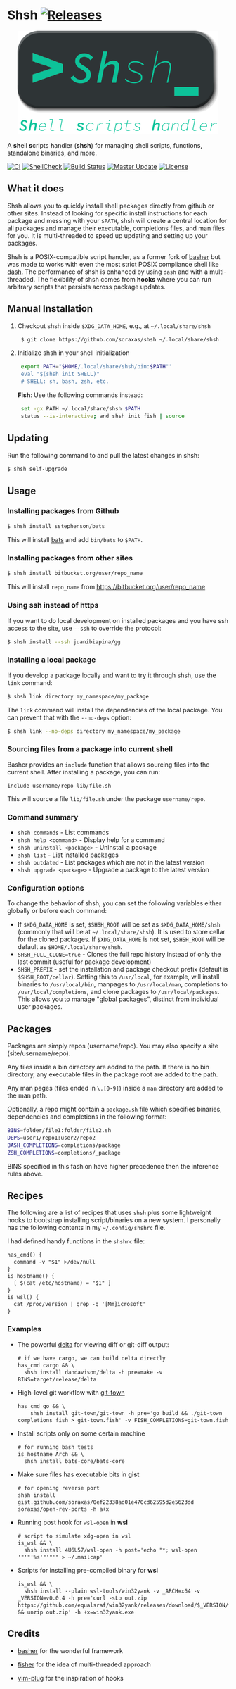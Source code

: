 # Shsh [![Releases](https://img.shields.io/github/release/soraxas/shsh.svg?label=&color=0366d6)](https://github.com/soraxas/shsh/releases/latest)

<p align="center">
   <img src="docs/images/shsh-logo.png">
</p>

A **sh**ell **s**cripts **h**andler (**shsh**) for managing shell scripts, functions, standalone binaries, and more.

[![CI](https://github.com/soraxas/shsh/workflows/CI/badge.svg)](https://github.com/soraxas/shsh/actions?query=workflow%3ACI)
[![ShellCheck](https://github.com/soraxas/shsh/workflows/ShellCheck/badge.svg)](https://github.com/soraxas/shsh/actions?query=workflow%3AShellCheck)
[![Build Status](https://img.shields.io/travis/soraxas/shsh/master.svg?logo=travis)](https://travis-ci.org/soraxas/shsh)
[![Master Update](https://img.shields.io/github/last-commit/soraxas/shsh/master.svg)](https://github.com/soraxas/shsh/commits/master)
[![License](https://img.shields.io/github/license/soraxas/shsh.svg)](https://github.com/soraxas/shsh/blob/master/LICENSE)

## What it does

Shsh allows you to quickly install shell packages directly from github or other sites. Instead of looking for specific install instructions for each package and messing with your `$PATH`, shsh will create a central location for all packages and manage their executable, completions files, and man files for you. It is multi-threaded to speed up updating and setting up your packages.

Shsh is a POSIX-compatible script handler, as a former fork of [basher](https://github.com/basherpm/basher) but was made to works with even the most strict POSIX compliance shell like [dash](https://wiki.archlinux.org/index.php/Dash). The performance of shsh is enhanced by using `dash` and with a multi-threaded. The flexibility of shsh comes from **hooks** where you can run arbitrary scripts that persists across package updates.

## Manual Installation

1. Checkout shsh inside `$XDG_DATA_HOME`, e.g., at `~/.local/share/shsh`
   
   ```sh
    $ git clone https://github.com/soraxas/shsh ~/.local/share/shsh
   ```

2. Initialize shsh in your shell initialization
   
   ```sh
    export PATH="$HOME/.local/share/shsh/bin:$PATH"'
    eval "$(shsh init SHELL)"
    # SHELL: sh, bash, zsh, etc.
   ```
   
    **Fish**: Use the following commands instead:
   
   ```sh
    set -gx PATH ~/.local/share/shsh $PATH
    status --is-interactive; and shsh init fish | source
   ```

## Updating

Run the following command to and pull the latest changes in shsh:

```sh
$ shsh self-upgrade
```

## Usage

### Installing packages from Github

```sh
$ shsh install sstephenson/bats
```

This will install [bats](https://github.com/sstephenson/bats) and add `bin/bats` to `$PATH`.

### Installing packages from other sites

```sh
$ shsh install bitbucket.org/user/repo_name
```

This will install `repo_name` from https://bitbucket.org/user/repo_name

### Using ssh instead of https

If you want to do local development on installed packages and you have ssh
access to the site, use `--ssh` to override the protocol:

```sh
$ shsh install --ssh juanibiapina/gg
```

### Installing a local package

If you develop a package locally and want to try it through shsh,
use the `link` command:

```sh
$ shsh link directory my_namespace/my_package
```

The `link` command will install the dependencies of the local package.
You can prevent that with the `--no-deps` option:

```sh
$ shsh link --no-deps directory my_namespace/my_package
```

### Sourcing files from a package into current shell

Basher provides an `include` function that allows sourcing files into the
current shell. After installing a package, you can run:

```
include username/repo lib/file.sh
```

This will source a file `lib/file.sh` under the package `username/repo`.

### Command summary

- `shsh commands` - List commands
- `shsh help <command>` - Display help for a command
- `shsh uninstall <package>` - Uninstall a package
- `shsh list` - List installed packages
- `shsh outdated` - List packages which are not in the latest version
- `shsh upgrade <package>` - Upgrade a package to the latest version

### Configuration options

To change the behavior of shsh, you can set the following variables either
globally or before each command:

- If `$XDG_DATA_HOME` is set, `$SHSH_ROOT` will be set as `$XDG_DATA_HOME/shsh` (commonly that will be at `~/.local/share/shsh`). It is used to store cellar for the cloned packages. If `$XDG_DATA_HOME` is not set, `$SHSH_ROOT` will be default as `$HOME/.local/share/shsh`.
- `SHSH_FULL_CLONE=true` - Clones the full repo history instead of only the last commit (useful for package development)
- `SHSH_PREFIX` - set the installation and package checkout prefix (default is `$SHSH_ROOT/cellar`).  Setting this to `/usr/local`, for example, will install binaries to `/usr/local/bin`, manpages to `/usr/local/man`, completions to `/usr/local/completions`, and clone packages to `/usr/local/packages`.  This allows you to manage "global packages", distinct from individual user packages.

## Packages

Packages are simply repos (username/repo). You may also specify a site
(site/username/repo).

Any files inside a bin directory are added to the path. If there is no bin
directory, any executable files in the package root are added to the path.

Any man pages (files ended in `\.[0-9]`) inside a `man` directory are added
to the man path.

Optionally, a repo might contain a `package.sh` file which specifies binaries,
dependencies and completions in the following format:

```sh
BINS=folder/file1:folder/file2.sh
DEPS=user1/repo1:user2/repo2
BASH_COMPLETIONS=completions/package
ZSH_COMPLETIONS=completions/_package
```

BINS specified in this fashion have higher precedence then the inference rules
above.

## Recipes

The following are a list of recipes that uses `shsh` plus some lightweight hooks to bootstrap installing script/binaries on a new system. I personally has the following contents in my `~/.config/shshrc` file.

I had defined handy functions in the `shshrc` file:

```shell
has_cmd() {    
  command -v "$1" >/dev/null    
}
is_hostname() {
  [ $(cat /etc/hostname) = "$1" ] 
}
is_wsl() {    
  cat /proc/version | grep -q '[Mm]icrosoft'    
}
```

### Examples

- The powerful [delta](https://github.com/dandavison/delta) for viewing diff or git-diff output:
  
  ```shell
  # if we have cargo, we can build delta directly    
  has_cmd cargo && \    
    shsh install dandavison/delta -h pre=make -v BINS=target/release/delta
  ```

- High-level git workflow with [git-town](https://github.com/git-town/git-town)
  
  ```shell
  has_cmd go && \
      shsh install git-town/git-town -h pre='go build && ./git-town completions fish > git-town.fish' -v FISH_COMPLETIONS=git-town.fish
  ```

- Install scripts only on some certain machine
  
  ```shell
  # for running bash tests
  is_hostname Arch && \
    shsh install bats-core/bats-core
  ```

- Make sure files has executable bits in **gist**
  
  ```shell
  # for opening reverse port
  shsh install gist.github.com/soraxas/0ef22338ad01e470cd62595d2e5623dd soraxas/open-rev-ports -h a+x
  ```

- Running post hook for `wsl-open` in **wsl**
  
  ```shell
  # script to simulate xdg-open in wsl
  is_wsl && \
    shsh install 4U6U57/wsl-open -h post='echo "*; wsl-open '"'"'%s'"'"'" > ~/.mailcap'
  ```

- Scripts for installing pre-compiled binary for **wsl**
  
  ```shell
  is_wsl && \
    shsh install --plain wsl-tools/win32yank -v _ARCH=x64 -v _VERSION=v0.0.4 -h pre='curl -sLo out.zip https://github.com/equalsraf/win32yank/releases/download/$_VERSION/win32yank-$_ARCH.zip && unzip out.zip' -h +x=win32yank.exe
  ```

## Credits

- [basher](https://github.com/basherpm/basher) for the wonderful framework

- [fisher](https://github.com/jorgebucaran/fisher) for the idea of multi-threaded approach

- [vim-plug](https://github.com/junegunn/vim-plug) for the inspiration of hooks
